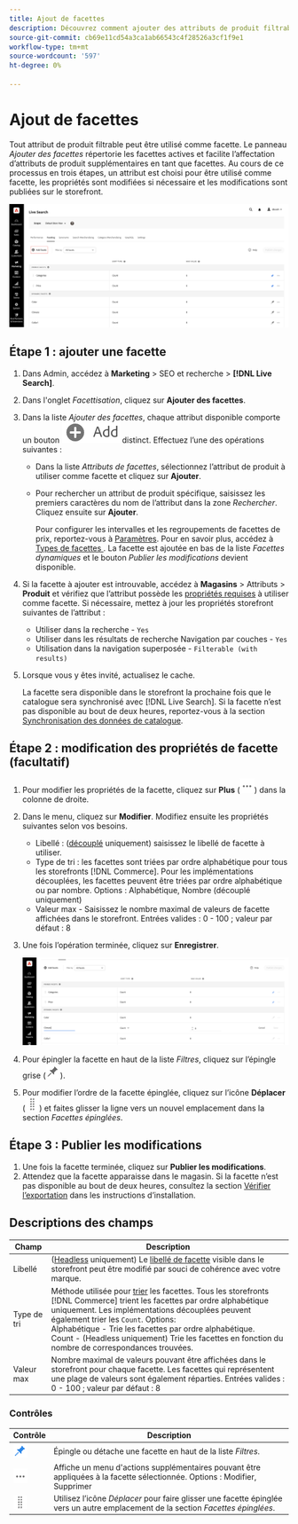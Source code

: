 ```yaml
---
title: Ajout de facettes
description: Découvrez comment ajouter des attributs de produit filtrables sous forme  [!DNL Live Search]  facettes.
source-git-commit: cb69e11cd54a3ca1ab66543c4f28526a3cf1f9e1
workflow-type: tm+mt
source-wordcount: '597'
ht-degree: 0%

---
```


# Ajout de facettes

Tout attribut de produit filtrable peut être utilisé comme facette. Le panneau *Ajouter des facettes* répertorie les facettes actives et facilite l’affectation d’attributs de produit supplémentaires en tant que facettes. Au cours de ce processus en trois étapes, un attribut est choisi pour être utilisé comme facette, les propriétés sont modifiées si nécessaire et les modifications sont publiées sur le storefront.

![Ajouter des facettes](assets/facets-add.png)

## Étape 1 : ajouter une facette

1. Dans Admin, accédez à **Marketing** > SEO et recherche > **[!DNL Live Search]**.
1. Dans l&#39;onglet *Facettisation*, cliquez sur **Ajouter des facettes**.
1. Dans la liste *Ajouter des facettes*, chaque attribut disponible comporte un bouton ![Ajouter](assets/btn-add.png) distinct. Effectuez l’une des opérations suivantes :

   * Dans la liste *Attributs de facettes*, sélectionnez l’attribut de produit à utiliser comme facette et cliquez sur **Ajouter**.
   * Pour rechercher un attribut de produit spécifique, saisissez les premiers caractères du nom de l’attribut dans la zone *Rechercher*. Cliquez ensuite sur **Ajouter**.

     Pour configurer les intervalles et les regroupements de facettes de prix, reportez-vous à [Paramètres](settings.md). Pour en savoir plus, accédez à [&#x200B; Types de facettes &#x200B;](facets-type.md).
La facette est ajoutée en bas de la liste *Facettes dynamiques* et le bouton *Publier les modifications* devient disponible.

1. Si la facette à ajouter est introuvable, accédez à **Magasins** > Attributs > **Produit** et vérifiez que l’attribut possède les [propriétés requises](facets.md) à utiliser comme facette. Si nécessaire, mettez à jour les propriétés storefront suivantes de l’attribut :

   * Utiliser dans la recherche - `Yes`
   * Utiliser dans les résultats de recherche Navigation par couches - `Yes`
   * Utilisation dans la navigation superposée - `Filterable (with results)`

1. Lorsque vous y êtes invité, actualisez le cache.

   La facette sera disponible dans le storefront la prochaine fois que le catalogue sera synchronisé avec [!DNL Live Search]. Si la facette n’est pas disponible au bout de deux heures, reportez-vous à la section [Synchronisation des données de catalogue](install.md#synchronize-catalog-data).

## Étape 2 : modification des propriétés de facette (facultatif)

1. Pour modifier les propriétés de la facette, cliquez sur **Plus** (![Plus de sélecteur](assets/btn-more.png)) dans la colonne de droite.
1. Dans le menu, cliquez sur **Modifier**. Modifiez ensuite les propriétés suivantes selon vos besoins.

   * Libellé : ([découplé](facets-type.md) uniquement) saisissez le libellé de facette à utiliser.
   * Type de tri : les facettes sont triées par ordre alphabétique pour tous les storefronts [!DNL Commerce]. Pour les implémentations découplées, les facettes peuvent être triées par ordre alphabétique ou par nombre. Options : Alphabétique, Nombre (découplé uniquement)
   * Valeur max - Saisissez le nombre maximal de valeurs de facette affichées dans le storefront. Entrées valides : 0 - 100 ; valeur par défaut : 8

1. Une fois l’opération terminée, cliquez sur **Enregistrer**.

   ![Modification des facettes](assets/facet-edit.png)

1. Pour épingler la facette en haut de la liste *Filtres*, cliquez sur l’épingle grise (![Sélecteur d’épingle](assets/btn-pin-gray.png)).
1. Pour modifier l’ordre de la facette épinglée, cliquez sur l’icône **Déplacer** (![Déplacer le sélecteur](assets/btn-move.png)) et faites glisser la ligne vers un nouvel emplacement dans la section *Facettes épinglées*.

## Étape 3 : Publier les modifications

1. Une fois la facette terminée, cliquez sur **Publier les modifications**.
1. Attendez que la facette apparaisse dans le magasin.
Si la facette n’est pas disponible au bout de deux heures, consultez la section [Vérifier l’exportation](install.md#synchronize-catalog-data) dans les instructions d’installation.

## Descriptions des champs

| Champ | Description |
|--- |--- |
| Libellé | ([Headless](facets-type.md) uniquement) Le [libellé de facette](facets-type.md) visible dans le storefront peut être modifié par souci de cohérence avec votre marque. |
| Type de tri | Méthode utilisée pour [trier](facets-type.md) les facettes. Tous les storefronts [!DNL Commerce] trient les facettes par ordre alphabétique uniquement. Les implémentations découplées peuvent également trier les `Count`. Options:<br />Alphabétique - Trie les facettes par ordre alphabétique.<br />Count - (Headless uniquement) Trie les facettes en fonction du nombre de correspondances trouvées. |
| Valeur max | Nombre maximal de valeurs pouvant être affichées dans le storefront pour chaque facette. Les facettes qui représentent une plage de valeurs sont également réparties. Entrées valides : 0 - 100 ; valeur par défaut : 8 |

### Contrôles

| Contrôle | Description |
|--- |--- |
| ![Sélecteur d’épingle](assets/btn-pin-blue.png) | Épingle ou détache une facette en haut de la liste *Filtres*. |
| ![Plus de sélecteur](assets/btn-more.png) | Affiche un menu d&#39;actions supplémentaires pouvant être appliquées à la facette sélectionnée. Options : Modifier, Supprimer |
| ![&#x200B; Déplacer le sélecteur &#x200B;](assets/btn-move.png) | Utilisez l’icône *Déplacer* pour faire glisser une facette épinglée vers un autre emplacement de la section *Facettes épinglées*. |
